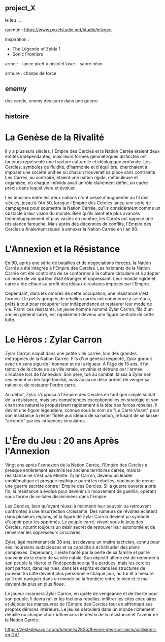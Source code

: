 ## project_X
le jeu ...

quentin : https://www.pyxelstudio.net/studio/mlxgeu

Inspiration :
- The Légende of Zelda 1
- Sonic Frontièrs

arme :
    - lance pixel = pistolet laser
    - sabre néon

armure : chanps de force

## enemy
des cercle, enemy des carré dans une guerre

## histoire
# La Genèse de la Rivalité

Il y a plusieurs siècles, l'Empire des Cercles et la Nation Carrée étaient deux entités indépendantes, mais leurs formes géométriques distinctes ont toujours représenté une fracture culturelle et idéologique profonde. Les Cercles, symboles de fluidité, d'harmonie et d'équilibre, cherchaient à imposer une société unifiée où chacun trouverait sa place sans contrainte. Les Carrés, au contraire, étaient une nation rigide, méticuleuse et organisée, où chaque individu avait un rôle clairement défini, un cadre précis dans lequel vivre et évoluer.

Les tensions entre les deux nations n'ont cessé d'augmenter au fil des siècles, jusqu'à l'An 50, lorsque l'Empire des Cercles lança une série de campagnes pour soumettre la Nation Carrée, qu'ils considéraient comme un obstacle à leur vision du monde. Bien qu'ils aient été plus avancés technologiquement et plus vastes en nombre, les Carrés ont opposé une résistance farouche. Mais après des décennies de conflits, l'Empire des Cercles a finalement réussi à annexer la Nation Carrée en l'an 90.

# L'Annexion et la Résistance

En 90, après une série de batailles et de négociations forcées, la Nation Carrée a été intégrée à l'Empire des Cercles. Les habitants de la Nation Carrée ont été contraints de se conformer à la culture circulaire et à adopter un mode de vie qui leur était étranger et oppressant. Leur monde rigide et carré a été effacé au profit des idéaux circulaires imposés par l'Empire.

Cependant, dans les ombres de cette occupation, une résistance s'est formée. De petits groupes de rebelles carrés ont commencé à se réunir, prêts à tout pour récupérer leur indépendance et restaurer leur mode de vie. Parmi ces résistants, un jeune homme nommé Zylar Carron, fils d'un ancien général carré, est rapidement devenu une figure centrale de cette lutte.

# Le Héros : Zylar Carron

Zylar Carron naquit dans une petite ville carrée, loin des grandes métropoles de la Nation Carrée. Fils d'un général respecté, Zylar grandit avec un sens aigu de l'honneur et de la rigueur. À l'âge de 18 ans, il fut témoin de la chute de sa ville natale, envahie et détruite par l'armée circulaire lors de l'Annexion. Son père, tué au combat, laissa à Zylar non seulement un héritage familial, mais aussi un désir ardent de venger sa nation et de restaurer l'ordre carré.

Au début, Zylar s'opposa à l'Empire des Cercles en tant que simple soldat de la résistance, mais ses compétences exceptionnelles en stratégie et son charisme naturel le propulsèrent rapidement à la tête des forces rebelles. Il devint une figure légendaire, connue sous le nom de "Le Carré Vivant" pour son insistance à rester fidèle aux idéaux de sa nation, refusant de se laisser "arrondir" par les influences circulaires.

# L'Ère du Jeu : 20 ans Après l'Annexion

Vingt ans après l'annexion de la Nation Carrée, l'Empire des Cercles a presque entièrement assimilé les anciens territoires carrés, mais la résistance ne s'est pas éteinte. Zylar Carron, devenu un leader emblématique et presque mythique parmi les rebelles, continue de mener une guerre secrète contre l'Empire des Cercles. Si la guerre ouverte a pris fin, la résistance a évolué pour devenir un mouvement de guérilla, opérant sous forme de cellules disséminées dans l'Empire.

Les Cercles, bien qu'ayant réussi à maintenir leur pouvoir, se retrouvent confrontés à une insurrection croissante. Des rumeurs de révoltes éclatent dans plusieurs régions, et la figure de Zylar Carron devient un symbole d'espoir pour les opprimés. Le peuple carré, vivant sous le joug des Cercles, nourrit toujours un désir secret de retrouver leur autonomie et de renverser les oppresseurs circulaires.

Zylar, âgé maintenant de 38 ans, est devenu un maître tacticien, connu pour ses incursions audacieuses et sa capacité à échafauder des plans complexes. Cependant, il reste hanté par la perte de sa famille et par le souvenir de la chute de sa ville natale. Son objectif ultime est de redonner à son peuple la liberté et l'indépendance qu'il a perdues, mais les cercles sont partout, dans les rues, dans les esprits et dans les structures de pouvoir. Sa lutte devient plus personnelle chaque jour, au fur et à mesure qu'il doit naviguer dans un monde où la frontière entre le bien et le mal devient de plus en plus floue.

Le joueur incarnera Zylar Carron, en quête de vengeance et de liberté pour son peuple. Il devra rallier les factions rebelles, infiltrer les cités circulaires et déjouer les manœuvres de l'Empire des Cercles tout en affrontant ses propres démons intérieurs. Le jeu se déroulera dans un monde richement détaillé où chaque choix influencera le destin de la résistance et l'avenir de la Nation Carrée.

https://zestedesavoir.com/tutoriels/2835/theorie-des-collisions/collisions-en-2d/
